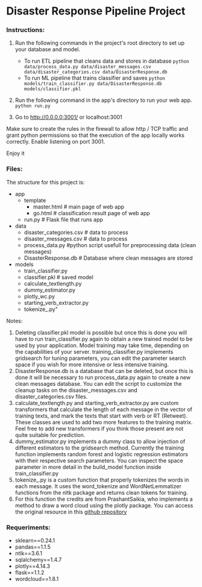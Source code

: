 # Disaster Response Pipeline Project

### Instructions:
1. Run the following commands in the project's root directory to set up your database and model.

    - To run ETL pipeline that cleans data and stores in database
        `python data/process_data.py data/disaster_messages.csv data/disaster_categories.csv data/DisasterResponse.db`
    - To run ML pipeline that trains classifier and saves
        `python models/train_classifier.py data/DisasterResponse.db models/classifier.pkl`

2. Run the following command in the app's directory to run your web app.
    `python run.py`

3. Go to http://0.0.0.0:3001/ or localhost:3001

Make sure to create the rules in the firewall to allow http / TCP traffic and grant python permissions so that the execution of the app locally works correctly. Enable listening on port 3001.

Enjoy it

### Files:

The structure for this project is:

- app
   - template
      - master.html  # main page of web app
      - go.html  # classification result page of web app
   - run.py  # Flask file that runs app
- data
   - disaster_categories.csv  # data to process 
   - disaster_messages.csv  # data to process
   - process_data.py #python script usefull for preprocessing data (clean messages)
   - DisasterResponse.db   # Database where clean messages are stored
- models
   - train_classifier.py 
   - classifier.pkl  # saved model
   - calculate_textlength.py
   - dummy_estimator.py
   - plotly_wc.py
   - starting_verb_extractor.py
   - tokenize_.py"

Notes:

1. Deleting classifier.pkl model is possible but once this is done you will have to run train_classifier.py again to obtain a new trained model to be used by your application. Model training may take time, depending on the capabilities of your server. training_classifier.py implements gridsearch for tuning parameters, you can edit the parameter search space if you wish for more intensive or less intensive training.
2. DisasterResponse.db is a database that can be deleted, but once this is done it will be necessary to run process_data.py again to create a new clean messages database. You can edit the script to customize the cleanup tasks on the disaster_messages.csv and disaster_categories.csv files.
3. calculate_textlength.py and starting_verb_extractor.py are custom transformers that calculate the length of each message in the vector of training texts, and mark the texts that start with verb or RT (Retweet). These classes are used to add two more features to the training matrix. Feel free to add new transformers if you think those present are not quite suitable for prediction.
4. dummy_estimator.py implements a dummy class to allow injection of different estimators to the gridsearch method. Currently the training function implements random forest and logistic regression estimators with their respective search parameters. You can inspect the space parameter in more detail in the build_model function inside train_classifier.py
5. tokenize_.py is a custom function that properly tokenizes the words in each message. It uses the word_tokenize and WordNetLemmatizer functions from the nltk package and returns clean tokens for training.
6. For this function the credits are from PrashantSaikia, who implements a method to draw a word cloud using the plotly package. You can access the original resource in this [github repository](https://github.com/PrashantSaikia/Wordcloud-in-Plotly/blob/master/plotly_wordcloud.py)

### Requeriments:

- sklearn==0.24.1
- pandas==1.1.5
- ntlk==3.6.1
- sqlalchemy==1.4.7
- plotly==4.14.3
- flask==1.1.2
- wordcloud==1.8.1

